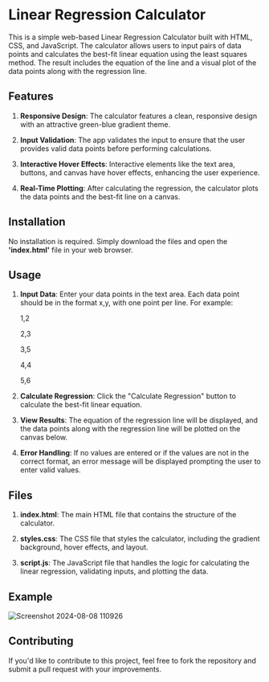 # Linear Regression Calculator
This is a simple web-based Linear Regression Calculator built with HTML, CSS, and JavaScript. The calculator allows users to input pairs of data points and calculates the best-fit linear equation using the least squares method. The result includes the equation of the line and a visual plot of the data points along with the regression line.

## Features

1. **Responsive Design**: The calculator features a clean, responsive design with an attractive green-blue gradient theme.

2. **Input Validation**: The app validates the input to ensure that the user provides valid data points before performing calculations.

3. **Interactive Hover Effects**: Interactive elements like the text area, buttons, and canvas have hover effects, enhancing the user experience.

4. **Real-Time Plotting**: After calculating the regression, the calculator plots the data points and the best-fit line on a canvas.

## Installation

No installation is required. Simply download the files and open the **'index.html'** file in your web browser.

## Usage

1. **Input Data**: Enter your data points in the text area. Each data point should be in the format x,y, with one point per line. For example:

    1,2

    2,3

    3,5

    4,4

    5,6

2. **Calculate Regression**: Click the "Calculate Regression" button to calculate the best-fit linear equation.

3. **View Results**: The equation of the regression line will be displayed, and the data points along with the regression line will be plotted on the canvas below.

4. **Error Handling**: If no values are entered or if the values are not in the correct format, an error message will be displayed prompting the user to enter valid values.

## Files

1. **index.html**: The main HTML file that contains the structure of the calculator.

2. **styles.css**: The CSS file that styles the calculator, including the gradient background, hover effects, and layout.

3. **script.js**: The JavaScript file that handles the logic for calculating the linear regression, validating inputs, and plotting the data.

## Example

![Screenshot 2024-08-08 110926](https://github.com/user-attachments/assets/ccb8157a-6996-4f31-bcef-f30bab37b76c)

## Contributing

If you'd like to contribute to this project, feel free to fork the repository and submit a pull request with your improvements.
